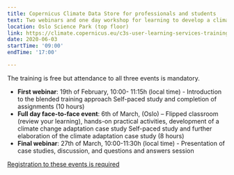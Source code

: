 ```yaml
---
title: Copernicus Climate Data Store for professionals and students
text: Two webinars and one day workshop for learning to develop a climate assessment study
location: Oslo Science Park (top floor)
link: https://climate.copernicus.eu/c3s-user-learning-services-training-event-norway-sweden
date: 2020-06-03
startTime: '09:00'
endTime: '17:00'

---
```


The training is free but attendance to all three events is mandatory.

- **First webinar**: 19th of February, 10:00- 11:15h (local time) - Introduction to the blended training approach
Self-paced study and completion of assignments (10 hours)
- **Full day face-to-face event**: 6th of March, (Oslo) – Flipped classroom (review your learning), hands-on practical activities, development of a climate change adaptation case study
Self-paced study and further elaboration of the climate adaptation case study (8 hours)
- **Final webinar**: 27th of March, 10:00-11:30h (local time) - Presentation of case studies, discussion, and questions and answers session


[Registration to these events is required](https://climate.copernicus.eu/c3s-user-learning-services-training-event-norway-sweden)
